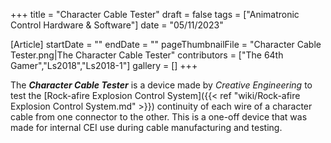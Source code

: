 +++
title = "Character Cable Tester"
draft = false
tags = ["Animatronic Control Hardware & Software"]
date = "05/11/2023"

[Article]
startDate = ""
endDate = ""
pageThumbnailFile = "Character Cable Tester.png|The Character Cable Tester"
contributors = ["The 64th Gamer","Ls2018","Ls2018-1"]
gallery = []
+++


The <b><i>Character Cable Tester</b></i> is a device made by <i>Creative Engineering</i> to test the [Rock-afire Explosion Control System]({{< ref "wiki/Rock-afire Explosion Control System.md" >}}) continuity of each wire of a character cable from one connector to the other. This is a one-off device that was made for internal CEI use during cable manufacturing and testing. 


